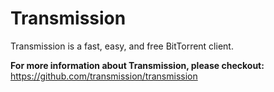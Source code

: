 # Transmission

Transmission is a fast, easy, and free BitTorrent client.

**For more information about Transmission, please checkout:**
https://github.com/transmission/transmission
